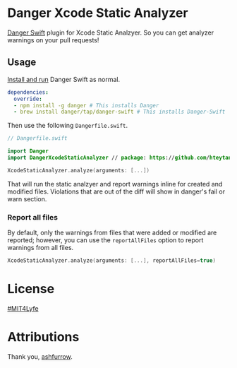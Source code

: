 
# Danger Xcode Static Analyzer

[Danger Swift](https://github.com/danger/danger-swift) plugin for Xcode Static Analzyer. So you can get analyzer warnings on your pull requests!

## Usage

[Install and run](https://github.com/danger/danger-swift#ci-configuration) Danger Swift as normal.

```yaml
dependencies:
  override:
  - npm install -g danger # This installs Danger
  - brew install danger/tap/danger-swift # This installs Danger-Swift
```

Then use the following `Dangerfile.swift`.

```swift
// Dangerfile.swift

import Danger
import DangerXcodeStaticAnalyzer // package: https://github.com/hteytan/DangerXcodeStaticAnalyzer.git

XcodeStaticAnalyzer.analyze(arguments: [...])
```

That will run the static analzyer and report warnings inline for created and modified files. Violations that are out of the diff will show in danger's fail or warn section.

### Report all files

By default, only the warnings from files that were added or modified are reported; however, you can use the `reportAllFiles` option to report warnings from all files.

```swift
XcodeStaticAnalyzer.analyze(arguments: [...], reportAllFiles=true)
```

# License

[#MIT4Lyfe](LICENSE)

# Attributions

Thank you, [ashfurrow](https://github.com/ashfurrow/danger-swiftlint).

